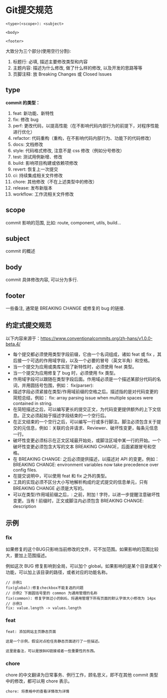 # Git提交规范

``` shell
<type>(<scope>): <subject>

<body>

<footer>
```

大致分为三个部分(使用空行分割):

1. 标题行: 必填, 描述主要修改类型和内容
2. 主题内容: 描述为什么修改, 做了什么样的修改, 以及开发的思路等等
3. 页脚注释: 放 Breaking Changes 或 Closed Issues

## type

**commit 的类型：**

1. feat: 新功能、新特性
2. fix: 修改 bug
3. perf: 更改代码，以提高性能（在不影响代码内部行为的前提下，对程序性能进行优化）
4. refactor: 代码重构（重构，在不影响代码内部行为、功能下的代码修改）
5. docs: 文档修改
6. style: 代码格式修改, 注意不是 css 修改（例如分号修改）
7. test: 测试用例新增、修改
8. build: 影响项目构建或依赖项修改
9. revert: 恢复上一次提交
10. ci: 持续集成相关文件修改
11. chore: 其他修改（不在上述类型中的修改）
12. release: 发布新版本
13. workflow: 工作流相关文件修改

## scope

commit 影响的范围, 比如: route, component, utils, build...

## subject

commit 的概述

## body

commit 具体修改内容, 可以分为多行.

## footer

一些备注, 通常是 BREAKING CHANGE 或修复的 bug 的链接.

## 约定式提交规范

以下内容来源于：<https://www.conventionalcommits.org/zh-hans/v1.0.0-beta.4/>

- 每个提交都必须使用类型字段前缀，它由一个名词组成，诸如 feat 或 fix ，其后接一个可选的作用域字段，以及一个必要的冒号（英文半角）和空格。
- 当一个提交为应用或类库实现了新特性时，必须使用 feat 类型。
- 当一个提交为应用修复了 bug 时，必须使用 fix 类型。
- 作用域字段可以跟随在类型字段后面。作用域必须是一个描述某部分代码的名词，并用圆括号包围，例如： fix(parser):
- 描述字段必须紧接在类型/作用域前缀的空格之后。描述指的是对代码变更的简短总结，例如： fix: array parsing issue when multiple spaces were contained in string.
- 在简短描述之后，可以编写更长的提交正文，为代码变更提供额外的上下文信息。正文必须起始于描述字段结束的一个空行后。
- 在正文结束的一个空行之后，可以编写一行或多行脚注。脚注必须包含关于提交的元信息，例如：关联的合并请求、Reviewer、破坏性变更，每条元信息一行。
- 破坏性变更必须标示在正文区域最开始处，或脚注区域中某一行的开始。一个破坏性变更必须包含大写的文本 BREAKING CHANGE，后面紧跟冒号和空格。
- 在 BREAKING CHANGE: 之后必须提供描述，以描述对 API 的变更。例如： BREAKING CHANGE: environment variables now take precedence over config files.
- 在提交说明中，可以使用 feat 和 fix 之外的类型。
- 工具的实现必须不区分大小写地解析构成约定式提交的信息单元，只有 BREAKING CHANGE 必须是大写的。
- 可以在类型/作用域前缀之后，: 之前，附加 ! 字符，以进一步提醒注意破坏性变更。当有 ! 前缀时，正文或脚注内必须包含 BREAKING CHANGE: description

## 示例

### fix

如果修复的这个BUG只影响当前修改的文件，可不加范围。如果影响的范围比较大，要加上范围描述。

例如这次 BUG 修复影响到全局，可以加个 global。如果影响的是某个目录或某个功能，可以加上该目录的路径，或者对应的功能名称。

```shell
// 示例1
fix(global):修复checkbox不能复选的问题
// 示例2 下面圆括号里的 common 为通用管理的名称
fix(common): 修复字体过小的BUG，将通用管理下所有页面的默认字体大小修改为 14px
// 示例3
fix: value.length -> values.length
```

### feat

```shell
feat: 添加网站主页静态页面

这是一个示例，假设对点检任务静态页面进行了一些描述。

这里是备注，可以是放BUG链接或者一些重要性的东西。
```

### chore

chore 的中文翻译为日常事务、例行工作，顾名思义，即不在其他 commit 类型中的修改，都可以用 chore 表示。

```shell
chore: 将表格中的查看详情改为详情
```
